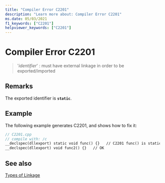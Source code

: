 ```yaml
---
title: "Compiler Error C2201"
description: "Learn more about: Compiler Error C2201"
ms.date: 05/03/2021
f1_keywords: ["C2201"]
helpviewer_keywords: ["C2201"]
---
```

# Compiler Error C2201

> '*identifier*' : must have external linkage in order to be exported/imported

## Remarks

The exported identifier is **`static`**.

## Example

The following example generates C2201, and shows how to fix it:

```cpp
// C2201.cpp
// compile with: /c
__declspec(dllexport) static void func() {}   // C2201 func() is static
__declspec(dllexport) void func2() {}   // OK
```

## See also

[Types of Linkage](../../cpp/program-and-linkage-cpp.md)
